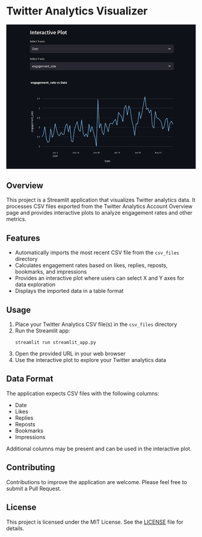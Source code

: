 # Twitter Analytics Visualizer

![Average Engagement Rate](screenshot.png)

## Overview
This project is a Streamlit application that visualizes Twitter analytics data. It processes CSV files exported from the Twitter Analytics Account Overview page and provides interactive plots to analyze engagement rates and other metrics.

## Features
- Automatically imports the most recent CSV file from the `csv_files` directory
- Calculates engagement rates based on likes, replies, reposts, bookmarks, and impressions
- Provides an interactive plot where users can select X and Y axes for data exploration
- Displays the imported data in a table format

## Usage
1. Place your Twitter Analytics CSV file(s) in the `csv_files` directory
2. Run the Streamlit app:
   ```
   streamlit run streamlit_app.py
   ```
3. Open the provided URL in your web browser
4. Use the interactive plot to explore your Twitter analytics data

## Data Format
The application expects CSV files with the following columns:
- Date
- Likes
- Replies
- Reposts
- Bookmarks
- Impressions

Additional columns may be present and can be used in the interactive plot.

## Contributing
Contributions to improve the application are welcome. Please feel free to submit a Pull Request.

## License
This project is licensed under the MIT License. See the [LICENSE](LICENSE) file for details.
